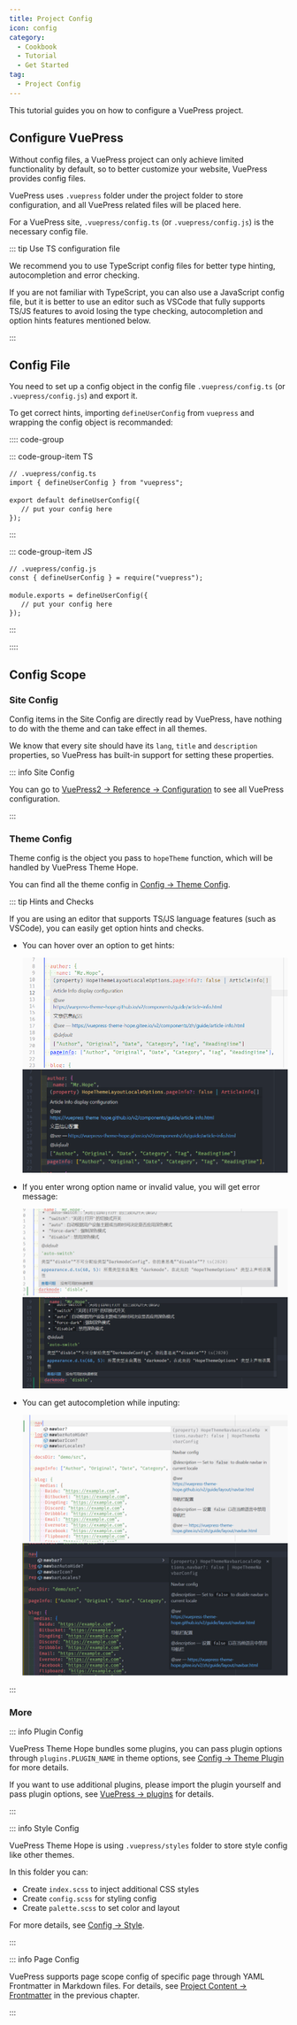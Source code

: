 ```yaml
---
title: Project Config
icon: config
category:
  - Cookbook
  - Tutorial
  - Get Started
tag:
  - Project Config
---
```


This tutorial guides you on how to configure a VuePress project.

<!-- more -->

## Configure VuePress

Without config files, a VuePress project can only achieve limited functionality by default, so to better customize your website, VuePress provides config files.

VuePress uses `.vuepress` folder under the project folder to store configuration, and all VuePress related files will be placed here.

For a VuePress site, `.vuepress/config.ts` (or `.vuepress/config.js`) is the necessary config file.

::: tip Use TS configuration file

We recommend you to use TypeScript config files for better type hinting, autocompletion and error checking.

If you are not familiar with TypeScript, you can also use a JavaScript config file, but it is better to use an editor such as VSCode that fully supports TS/JS features to avoid losing the type checking, autocompletion and option hints features mentioned below.

:::

## Config File

You need to set up a config object in the config file `.vuepress/config.ts` (or `.vuepress/config.js`) and export it.

To get correct hints, importing `defineUserConfig` from `vuepress` and wrapping the config object is recommanded:

:::: code-group

::: code-group-item TS

```ts{2,4,6}
// .vuepress/config.ts
import { defineUserConfig } from "vuepress";

export default defineUserConfig({
   // put your config here
});
```

:::

::: code-group-item JS

```js{2,4,6}
// .vuepress/config.js
const { defineUserConfig } = require("vuepress");

module.exports = defineUserConfig({
   // put your config here
});
```

:::

::::

## Config Scope

### Site Config

Config items in the Site Config are directly read by VuePress, have nothing to do with the theme and can take effect in all themes.

We know that every site should have its `lang`, `title` and `description` properties, so VuePress has built-in support for setting these properties.

::: info Site Config

You can go to [VuePress2 → Reference → Configuration](https://v2.vuepress.vuejs.org/en/reference/config.html) to see all VuePress configuration.

:::

### Theme Config

Theme config is the object you pass to `hopeTheme` function, which will be handled by VuePress Theme Hope.

You can find all the theme config in [Config → Theme Config](../../config/README.md).

::: tip Hints and Checks

If you are using an editor that supports TS/JS language features (such as VSCode), you can easily get option hints and checks.

- You can hover over an option to get hints:

  ![option hint](./assets/vscode-hint-light.png#light)
  ![option hint](./assets/vscode-hint-dark.png#dark)

- If you enter wrong option name or invalid value, you will get error message:

  ![Error message](./assets/vscode-error-light.png#light)
  ![Error message](./assets/vscode-error-dark.png#dark)

- You can get autocompletion while inputing:

  ![autocomplete](./assets/vscode-autocomplete-light.png#light)
  ![Autocomplete](./assets/vscode-autocomplete-dark.png#dark)

:::

### More

::: info Plugin Config

VuePress Theme Hope bundles some plugins, you can pass plugin options through `plugins.PLUGIN_NAME` in theme options, see [Config → Theme Plugin](../../config/plugins/README.md) for more details.

If you want to use additional plugins, please import the plugin yourself and pass plugin options, see [VuePress → plugins](../vuepress/plugin.md) for details.

:::

::: info Style Config

VuePress Theme Hope is using `.vuepress/styles` folder to store style config like other themes.

In this folder you can:

- Create `index.scss` to inject additional CSS styles
- Create `config.scss` for styling config
- Create `palette.scss` to set color and layout

For more details, see [Config → Style](../../config/style.md).

:::

::: info Page Config

VuePress supports page scope config of specific page through YAML Frontmatter in Markdown files. For details, see [Project Content → Frontmatter](./content.md#frontmatter) in the previous chapter.

:::
